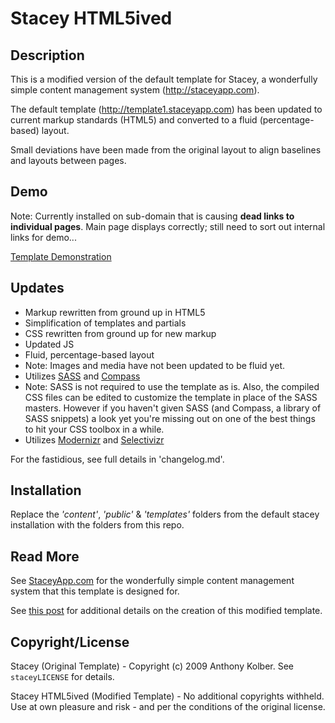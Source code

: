 # Stacey HTML5ived

## Description

This is a modified version of the default template for Stacey, a wonderfully simple content management system (http://staceyapp.com).

The default template (http://template1.staceyapp.com) has been updated to current markup standards (HTML5) and converted to a fluid (percentage-based) layout. 

Small deviations have been made from the original layout to align baselines and layouts between pages.

## Demo

Note: Currently installed on sub-domain that is causing **dead links to individual pages**. Main page displays correctly; still need to sort out internal links for demo...

[Template Demonstration](http://stacey.claytonfarr.com/)

## Updates

* Markup rewritten from ground up in HTML5
* Simplification of templates and partials
* CSS rewritten from ground up for new markup
* Updated JS
* Fluid, percentage-based layout
 * Note: Images and media have not been updated to be fluid yet.
* Utilizes [SASS](http://sass-lang.com) and [Compass](http://compass-style.org)
 * Note: SASS is not required to use the template as is. Also, the compiled CSS files can be edited to customize the template in place of the SASS masters. However if you haven't given SASS (and Compass, a library of SASS snippets) a look yet you're missing out on one of the best things to hit your CSS toolbox in a while.
* Utilizes [Modernizr](http://www.modernizr.com) and [Selectivizr](http://selectivizr.com)

For the fastidious, see full details in 'changelog.md'.

## Installation

Replace the *'content'*, *'public'* & *'templates'* folders from the default stacey installation with the folders from this repo.

## Read More

See [StaceyApp.com](http://staceyapp.com) for the wonderfully simple content management system that this template is designed for.

See [this post](http://claytonfarr.com/writing/stacey-html5ived) for additional details on the creation of this modified template. 

## Copyright/License

Stacey (Original Template) - Copyright (c) 2009 Anthony Kolber. See `staceyLICENSE` for details.

Stacey HTML5ived (Modified Template) - No additional copyrights withheld.<br>Use at own pleasure and risk - and per the conditions of the original license.